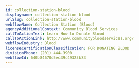 ```yaml
---
id: collection-station-blood
displayname: collection-station-blood
urlSlug: collection-station-blood
webflowName: Collection Station (Blood)
agencyAdditionalContext: Community Blood Services
callToActionText: Learn How to Donate Blood
callToActionLink: http://www.communitybloodservices.org/
webflowIndustry: Blood
licenseCertificationClassification: FOR DONATING BLOOD
divisionPhone: (201) 444-3900
webflowId: 640b84670d5ec39c49323b83
---
```

